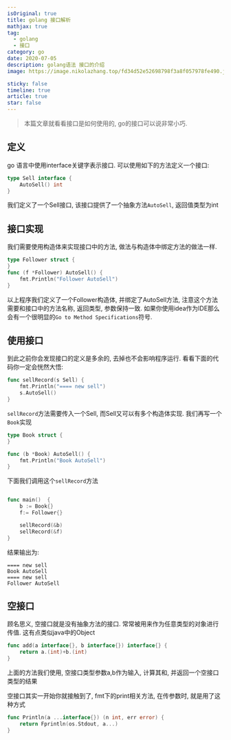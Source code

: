 ```yaml
---
isOriginal: true
title: golang 接口解析
mathjax: true
tag:
  - golang
  - 接口
category: go
date: 2020-07-05
description: golang语法 接口的介绍
image: https://image.nikolazhang.top/fd34d52e52698798f3a8f057978fe490.jpeg

sticky: false
timeline: true
article: true
star: false
---
```


> 本篇文章就看看接口是如何使用的, go的接口可以说非常小巧.

## 定义

go 语言中使用interface关键字表示接口. 可以使用如下的方法定义一个接口:

```go
type Sell interface {
    AutoSell() int
}
```

我们定义了一个Sell接口, 该接口提供了一个抽象方法`AutoSell`, 返回值类型为int

## 接口实现

我们需要使用构造体来实现接口中的方法, 做法与构造体中绑定方法的做法一样.

```go
type Follower struct {
}
func (f *Follower) AutoSell() {
    fmt.Println("Follower AutoSell")
}
```

以上程序我们定义了一个Follower构造体, 并绑定了AutoSell方法, 注意这个方法需要和接口中的方法名称, 返回类型, 参数保持一致.
如果你使用idea作为IDE那么会有一个很明显的`Go to Method Specifications`符号.

## 使用接口

到此之前你会发现接口的定义是多余的, 去掉也不会影响程序运行. 看看下面的代码你一定会恍然大悟:

```go
func sellRecord(s Sell) {
    fmt.Println("==== new sell")
    s.AutoSell()
}
```

`sellRecord`方法需要传入一个Sell, 而Sell又可以有多个构造体实现. 我们再写一个`Book`实现

```go
type Book struct {
}

func (b *Book) AutoSell() {
    fmt.Println("Book AutoSell")
}
```

下面我们调用这个`sellRecord`方法

```go

func main()  {
    b := Book{}
    f:= Follower{}

    sellRecord(&b)
    sellRecord(&f)
}

```

结果输出为:

```
==== new sell
Book AutoSell
==== new sell
Follower AutoSell
```

## 空接口

顾名思义, 空接口就是没有抽象方法的接口. 常常被用来作为任意类型的对象进行传值.
这有点类似java中的Object

```go
func add(a interface{}, b interface{}) interface{} {
    return a.(int)+b.(int)
}
```

上面的方法我们使用, 空接口类型参数a,b作为输入, 计算其和, 并返回一个空接口类型的结果

空接口其实一开始你就接触到了, fmt下的print相关方法, 在传参数时, 就是用了这种方式

```go
func Println(a ...interface{}) (n int, err error) {
	return Fprintln(os.Stdout, a...)
}
```

